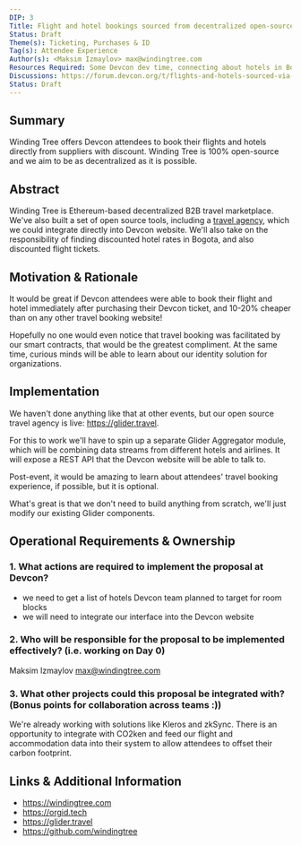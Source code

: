 ```yaml
---
DIP: 3
Title: Flight and hotel bookings sourced from decentralized open-source travel marketplace
Status: Draft
Theme(s): Ticketing, Purchases & ID
Tag(s): Attendee Experience
Author(s): <Maksim Izmaylov> max@windingtree.com
Resources Required: Some Devcon dev time, connecting about hotels in Bogota
Discussions: https://forum.devcon.org/t/flights-and-hotels-sourced-via-decentralized-marketplace/42
Status: Draft
---
```


## Summary

Winding Tree offers Devcon attendees to book their flights and hotels directly from suppliers with discount. Winding Tree is 100% open-source and we aim to be as decentralized as it is possible.

## Abstract

Winding Tree is Ethereum-based decentralized B2B travel marketplace. We've also built a set of open source tools, including a [travel agency](https://glider.travel), which we could integrate directly into Devcon website. We'll also take on the responsibility of finding discounted hotel rates in Bogota, and also discounted flight tickets.

## Motivation & Rationale

It would be great if Devcon attendees were able to book their flight and hotel immediately after purchasing their Devcon ticket, and 10-20% cheaper than on any other travel booking website!

Hopefully no one would even notice that travel booking was facilitated by our smart contracts, that would be the greatest compliment. At the same time, curious minds will be able to learn about our identity solution for organizations.

## Implementation

We haven't done anything like that at other events, but our open source travel agency is live: https://glider.travel.

For this to work we'll have to spin up a separate Glider Aggregator module, which will be combining data streams from different hotels and airlines. It will expose a REST API that the Devcon website will be able to talk to.

Post-event, it would be amazing to learn about attendees' travel booking experience, if possible, but it is optional.

What's great is that we don't need to build anything from scratch, we'll just modify our existing Glider components.

## Operational Requirements & Ownership

### 1. What actions are required to implement the proposal at Devcon?

- we need to get a list of hotels Devcon team planned to target for room blocks
- we will need to integrate our interface into the Devcon website

### 2. Who will be responsible for the proposal to be implemented effectively? (i.e. working on Day 0)

Maksim Izmaylov <max@windingtree.com>

### 3. What other projects could this proposal be integrated with? (Bonus points for collaboration across teams :))

We're already working with solutions like Kleros and zkSync. There is an opportunity to integrate with CO2ken and feed our flight and accommodation data into their system to allow attendees to offset their carbon footprint.

## Links & Additional Information

- https://windingtree.com
- https://orgid.tech
- https://glider.travel
- https://github.com/windingtree
